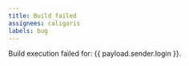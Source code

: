 ```yaml
---
title: Build failed
assignees: caligaris
labels: bug
---
```

Build execution failed for: {{ payload.sender.login }}.